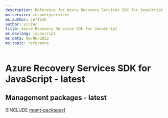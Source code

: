 ```yaml
---
description: Reference for Azure Recovery Services SDK for JavaScript
ms.service: recoveryservices
ms.author: jeffish
author: xirzec
title: Azure Recovery Services SDK for JavaScript
ms.devlang: javascript
ms.data: 09/06/2022
ms.topic: reference
---
```

# Azure Recovery Services SDK for JavaScript - latest

## Management packages - latest
[!INCLUDE [mgmt-packages](recovery-services-mgmt-index.md)]